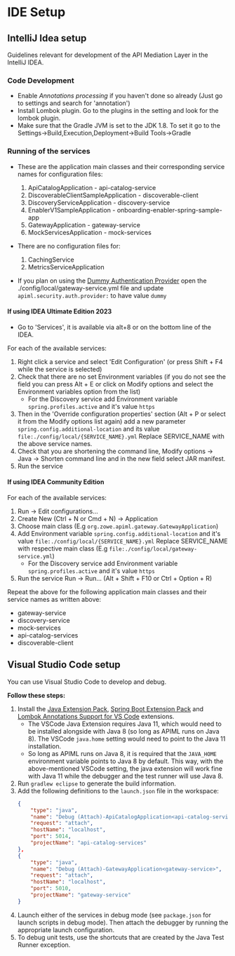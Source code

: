 # IDE Setup

## IntelliJ Idea setup

Guidelines relevant for development of the API Mediation Layer in the IntelliJ IDEA. 

### Code Development

- Enable _Annotations processing_ if you haven't done so already (Just go to settings and search for 'annotation')
- Install Lombok plugin. Go to the plugins in the setting and look for the lombok plugin. 
- Make sure that the Gradle JVM is set to the JDK 1.8. To set it go to the Settings->Build,Execution,Deployment->Build Tools->Gradle

### Running of the services

- These are the application main classes and their corresponding service names for configuration files:
    1. ApiCatalogApplication - api-catalog-service
    2. DiscoverableClientSampleApplication - discoverable-client
    3. DiscoveryServiceApplication - discovery-service
    4. EnablerV1SampleApplication - onboarding-enabler-spring-sample-app
    5. GatewayApplication - gateway-service
    6. MockServicesApplication - mock-services

- There are no configuration files for:
    1. CachingService
    2. MetricsServiceApplication 
    
- If you plan on using the [Dummy Authentication Provider](https://docs.zowe.org/stable/extend/extend-apiml/authentication-for-apiml-services/#dummy-authentication-provider) open the ./config/local/gateway-service.yml file and update `apiml.security.auth.provider:` to have value  `dummy`

#### If using IDEA Ultimate Edition 2023
- Go to 'Services', it is available via alt+8 or on the bottom line of the IDEA.
 
For each of the available services:

1. Right click a service and select 'Edit Configuration' (or press Shift + F4 while the service is selected)
2. Check that there are no set Environment variables (if you do not see the field you can press Alt + E or click on Modify options and select the Environment variables option from the list)
    * For the Discovery service add Environment variable `spring.profiles.active` and it's value `https`
5. Then in the 'Override configuration properties' section (Alt + P or select it from the Modify options list again) add a new parameter `spring.config.additional-location` and its value `file:./config/local/{SERVICE_NAME}.yml` Replace SERVICE_NAME with the above service names.
6. Check that you are shortening the command line, Modify options -> Java -> Shorten command line and in the new field select JAR manifest.
7. Run the service

#### If using IDEA Community Edition

For each of the available services:

1. Run -> Edit configurations...
2. Create New (Ctrl + N or Cmd + N) -> Application
3. Choose main class (E.g `org.zowe.apiml.gateway.GatewayApplication`)
4. Add Environment variable `spring.config.additional-location` and it's value `file:./config/local/{SERVICE_NAME}.yml` Replace SERVICE_NAME with respective main class (E.g `file:./config/local/gateway-service.yml`)
    * For the Discovery service add Environment variable `spring.profiles.active` and it's value `https`
5. Run the service Run -> Run... (Alt + Shift + F10 or Ctrl + Option + R)

Repeat the above for the following application main classes and their service names as written above:
- gateway-service
- discovery-service
- mock-services
- api-catalog-services
- discoverable-client

## Visual Studio Code setup

You can use Visual Studio Code to develop and debug.

**Follow these steps:**

1. Install the [Java Extension Pack](https://marketplace.visualstudio.com/items?itemName=vscjava.vscode-java-pack), [Spring Boot Extension Pack](https://marketplace.visualstudio.com/items?itemName=Pivotal.vscode-boot-dev-pack) and [Lombok Annotations Support for VS Code](https://marketplace.visualstudio.com/items?itemName=GabrielBB.vscode-lombok) extensions.
    * The VSCode Java Extension requires Java 11, which would need to be installed alongside with Java 8 (so long as APIML runs on Java 8). The VSCode `java.home` setting would need to point to the Java 11 installation.
    * So long as APIML runs on Java 8, it is required that the `JAVA_HOME` environment variable points to Java 8 by default. This way, with the above-mentioned VSCode setting, the java extension will work fine with Java 11 while the debugger and the test runner will use Java 8.
2. Run `gradlew eclipse` to generate the build information.
3. Add the following definitions to the `launch.json` file in the workspace:
    ```json
    {
        "type": "java",
        "name": "Debug (Attach)-ApiCatalogApplication<api-catalog-services>",
        "request": "attach",
        "hostName": "localhost",
        "port": 5014,
        "projectName": "api-catalog-services"
    },
    {
        "type": "java",
        "name": "Debug (Attach)-GatewayApplication<gateway-service>",
        "request": "attach",
        "hostName": "localhost",
        "port": 5010,
        "projectName": "gateway-service"
    }
    ```
4. Launch either of the services in debug mode (see `package.json` for launch scripts in debug mode). Then attach the debugger by running the appropriate launch configuration.
5. To debug unit tests, use the shortcuts that are created by the Java Test Runner exception.
